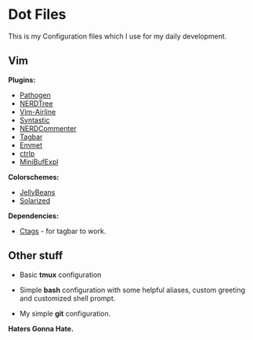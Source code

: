 # Dot Files
 
  This is my Configuration files which I use for my daily development.
 
## Vim
 
**Plugins:**
  * [Pathogen](https://github.com/tpope/vim-pathogen)
  * [NERDTree](https://github.com/scrooloose/nerdtree)
  * [Vim-Airline](https://github.com/bling/vim-airline)
  * [Syntastic](https://github.com/scrooloose/syntastic)
  * [NERDCommenter](https://github.com/scrooloose/nerdcommenter)
  * [Tagbar](https://github.com/majutsushi/tagbar)
  * [Emmet](https://github.com/mattn/emmet-vim)
  * [ctrlp](https://github.com/kien/ctrlp.vim)
  * [MiniBufExpl](https://github.com/fholgado/minibufexpl.vim)
 
**Colorschemes:**
  * [JellyBeans](https://github.com/nanotech/jellybeans.vim)
  * [Solarized](https://github.com/altercation/vim-colors-solarized)

**Dependencies:** 
  * [Ctags](http://ctags.sourceforge.net/) - for tagbar to work.
## Other stuff

  * Basic **tmux** configuration
  
  * Simple **bash** configuration with some helpful aliases, custom greeting and customized shell prompt.
 
  * My simple **git** configuration.
 
 
 **Haters Gonna Hate.**

